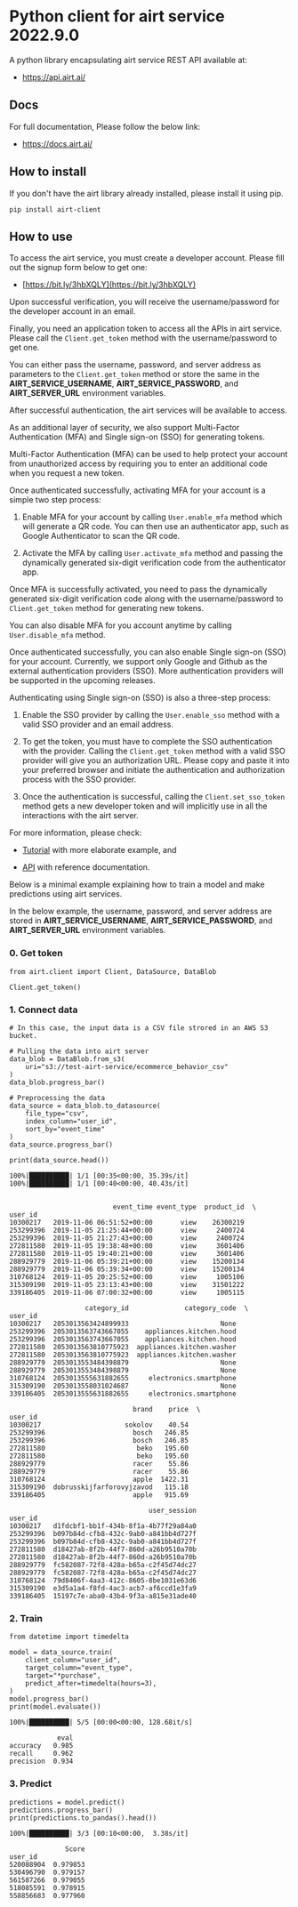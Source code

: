 # Python client for airt service 2022.9.0

A python library encapsulating airt service REST API available at:

- <a href="https://api.airt.ai/docs" target="_blank">https://api.airt.ai/</a>

## Docs

For full documentation, Please follow the below link:

- <a href="https://docs.airt.ai" target="_blank">https://docs.airt.ai/</a>


## How to install

If you don't have the airt library already installed, please install it using pip.


```console
pip install airt-client
```

## How to use

To access the airt service, you must create a developer account. Please fill out the signup form below to get one:

- [https://bit.ly/3hbXQLY](https://bit.ly/3hbXQLY)

Upon successful verification, you will receive the username/password for the developer account in an email. 

Finally, you need an application token to access all the APIs in airt service. Please call the `Client.get_token` method with the username/password to get one. 

You can either pass the username, password, and server address as parameters to the `Client.get_token` method or store the same in the **AIRT_SERVICE_USERNAME**, 
**AIRT_SERVICE_PASSWORD**, and **AIRT_SERVER_URL** environment variables.

After successful authentication, the airt services will be available to access.

As an additional layer of security, we also support Multi-Factor Authentication (MFA) and Single sign-on (SSO) for generating tokens.

Multi-Factor Authentication (MFA) can be used to help protect your account from unauthorized access by requiring you to enter an additional code when you request a new token. 

Once authenticated successfully, activating MFA for your account is a simple two step process:

1. Enable MFA for your account by calling `User.enable_mfa` method which will generate a QR code. You can then use an authenticator app, such as Google Authenticator to scan the QR code.

2. Activate the MFA by calling `User.activate_mfa` method and passing the dynamically generated six-digit verification code from the authenticator app.

Once MFA is successfully activated, you need to pass the dynamically generated six-digit verification code along with the username/password to `Client.get_token` method for generating new tokens.

You can also disable MFA for you account anytime by calling `User.disable_mfa` method.

Once authenticated successfully, you can also enable Single sign-on (SSO) for your account. Currently, we support only Google and Github as the external authentication providers (SSO). More authentication providers will be supported in the upcoming releases.

Authenticating using Single sign-on (SSO) is also a three-step process:

1. Enable the SSO provider by calling the `User.enable_sso` method with a valid SSO provider and an email address.

2. To get the token, you must have to complete the SSO authentication with the provider. Calling the `Client.get_token` method with a valid SSO provider will give you an authorization URL. Please copy and paste it into your preferred browser and initiate the authentication and authorization process with the SSO provider. 

3. Once the authentication is successful, calling the `Client.set_sso_token` method gets a new developer token and will implicitly use in all the interactions with the airt server.
    
For more information, please check:

- [Tutorial](https://docs.airt.ai/Tutorial/) with more elaborate example, and

- [API](https://docs.airt.ai/API/client/Client/) with reference documentation.

Below is a minimal example explaining how to train a model and make predictions using airt services. 

In the below example, the username, password, and server address are stored in **AIRT_SERVICE_USERNAME**, **AIRT_SERVICE_PASSWORD**, and **AIRT_SERVER_URL** environment variables.


### 0. Get token


```
from airt.client import Client, DataSource, DataBlob

Client.get_token()
```

### 1. Connect data


```
# In this case, the input data is a CSV file strored in an AWS S3 bucket.

# Pulling the data into airt server
data_blob = DataBlob.from_s3(
    uri="s3://test-airt-service/ecommerce_behavior_csv"
)
data_blob.progress_bar()

# Preprocessing the data
data_source = data_blob.to_datasource(
    file_type="csv",
    index_column="user_id",
    sort_by="event_time"
)
data_source.progress_bar()

print(data_source.head())
```

    100%|██████████| 1/1 [00:35<00:00, 35.39s/it]
    100%|██████████| 1/1 [00:40<00:00, 40.43s/it]


                              event_time event_type  product_id  \
    user_id                                                       
    10300217   2019-11-06 06:51:52+00:00       view    26300219   
    253299396  2019-11-05 21:25:44+00:00       view     2400724   
    253299396  2019-11-05 21:27:43+00:00       view     2400724   
    272811580  2019-11-05 19:38:48+00:00       view     3601406   
    272811580  2019-11-05 19:40:21+00:00       view     3601406   
    288929779  2019-11-06 05:39:21+00:00       view    15200134   
    288929779  2019-11-06 05:39:34+00:00       view    15200134   
    310768124  2019-11-05 20:25:52+00:00       view     1005106   
    315309190  2019-11-05 23:13:43+00:00       view    31501222   
    339186405  2019-11-06 07:00:32+00:00       view     1005115   
    
                       category_id              category_code  \
    user_id                                                     
    10300217   2053013563424899933                       None   
    253299396  2053013563743667055    appliances.kitchen.hood   
    253299396  2053013563743667055    appliances.kitchen.hood   
    272811580  2053013563810775923  appliances.kitchen.washer   
    272811580  2053013563810775923  appliances.kitchen.washer   
    288929779  2053013553484398879                       None   
    288929779  2053013553484398879                       None   
    310768124  2053013555631882655     electronics.smartphone   
    315309190  2053013558031024687                       None   
    339186405  2053013555631882655     electronics.smartphone   
    
                                   brand    price  \
    user_id                                         
    10300217                     sokolov    40.54   
    253299396                      bosch   246.85   
    253299396                      bosch   246.85   
    272811580                       beko   195.60   
    272811580                       beko   195.60   
    288929779                      racer    55.86   
    288929779                      racer    55.86   
    310768124                      apple  1422.31   
    315309190  dobrusskijfarforovyjzavod   115.18   
    339186405                      apple   915.69   
    
                                       user_session  
    user_id                                          
    10300217   d1fdcbf1-bb1f-434b-8f1a-4b77f29a84a0  
    253299396  b097b84d-cfb8-432c-9ab0-a841bb4d727f  
    253299396  b097b84d-cfb8-432c-9ab0-a841bb4d727f  
    272811580  d18427ab-8f2b-44f7-860d-a26b9510a70b  
    272811580  d18427ab-8f2b-44f7-860d-a26b9510a70b  
    288929779  fc582087-72f8-428a-b65a-c2f45d74dc27  
    288929779  fc582087-72f8-428a-b65a-c2f45d74dc27  
    310768124  79d8406f-4aa3-412c-8605-8be1031e63d6  
    315309190  e3d5a1a4-f8fd-4ac3-acb7-af6ccd1e3fa9  
    339186405  15197c7e-aba0-43b4-9f3a-a815e31ade40  


### 2. Train


```
from datetime import timedelta

model = data_source.train(
    client_column="user_id",
    target_column="event_type",
    target="*purchase",
    predict_after=timedelta(hours=3),
)
model.progress_bar()
print(model.evaluate())
```

    100%|██████████| 5/5 [00:00<00:00, 128.68it/s]

                eval
    accuracy   0.985
    recall     0.962
    precision  0.934


    


### 3. Predict


```
predictions = model.predict()
predictions.progress_bar()
print(predictions.to_pandas().head())
```

    100%|██████████| 3/3 [00:10<00:00,  3.38s/it]

                  Score
    user_id            
    520088904  0.979853
    530496790  0.979157
    561587266  0.979055
    518085591  0.978915
    558856683  0.977960


    


